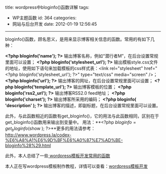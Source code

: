 title: wordpress中bloginfo()函数详解
tags:
  - WP主题函数
id: 364
categories:
  - 网站与后台开发
date: 2012-01-19 12:56:45
---

bloginfo()函数，顾名思义，是用来显示博客相关信息的函数。常用的有如下几种：

**&lt;?php bloginfo('name'); ?&gt;** 输出博客名称，例如“潜行者M”，在后台设置常规里面可以设置；
**&lt;?php bloginfo('stylesheet_url'); ?&gt;** 输出模板style.css文件的地址，使用如下语句来加载模板的css样式表：&lt;link rel="stylesheet" href="&lt;?php bloginfo('stylesheet_url'); ?&gt;" type="text/css" media="screen" /&gt;；
**&lt;?php bloginfo('url'); ?&gt;** 输出博客的网址，在后台设置常规里面可以设置；
**&lt;?php bloginfo('template_url'); ?&gt;** 输出博客模板的位置；
**&lt;?php bloginfo('rss2_url'); ?&gt;** 输出博客RSS2.0 feed地址；
**&lt;?php bloginfo('charset'); ?&gt;** 输出博客所采用的编码；
**&lt;?php bloginfo( 'description' ); ?&gt;** 输出博客的描述，即副标题，在后台设置常规里面可以设置。

此外，与此函数相近的函数有get_bloginfo()，它的用法与此函数相同，区别在于get_bloginfo()函数用来输出到变量中。
用法：**&lt;?php $bloginfo = get_bloginfo( $show ); ?&gt;**更多的用法请参考：
http://www.wordpress.la/codex-%E6%A8%A1%E6%9D%BF%E6%A0%87%E7%AD%BE-bloginfo%28%29.html

此外，本人总结了一些[ wordpress模板开发常用的函数](http://www.qianxingzhem.com/post-354.html)

本人正在写wordpress模板制作教程，详情可以查看：[wordpress模板开发](http://www.qianxingzhem.com/post-tag/wp%E6%A8%A1%E6%9D%BF%E5%BC%80%E5%8F%91)